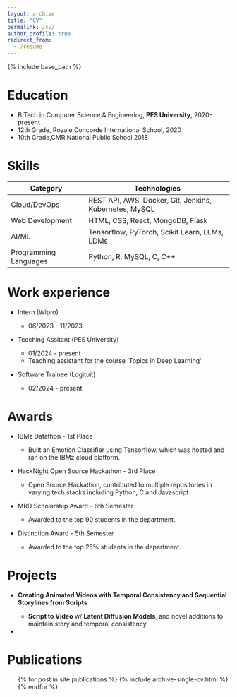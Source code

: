 ```yaml
---
layout: archive
title: "CV"
permalink: /cv/
author_profile: true
redirect_from:
  - /resume
---
```


{% include base_path %}

Education
======
* B.Tech in Computer Science & Engineering, **PES University**, 2020-present
* 12th Grade, Royale Concorde International School, 2020
* 10th Grade,CMR National Public School 2018

Skills
======
| Category             | Technologies                                  |
|----------------------|-----------------------------------------------|
| Cloud/DevOps        | REST API, AWS, Docker, Git, Jenkins, Kubernetes, MySQL |
| Web Development     | HTML, CSS, React, MongoDB, Flask             |
| AI/ML               | Tensorflow, PyTorch, Scikit Learn, LLMs, LDMs |
| Programming Languages | Python, R, MySQL, C, C++                      |



Work experience
======
* Intern (Wipro)
  * 06/2023 - 11/2023

* Teaching Assitant (PES University)
  * 01/2024 - present
  * Teaching assistant for the course 'Topics in Deep Learning'

* Software Trainee (Logituit)
  * 02/2024 - present

Awards
======
* IBMz Datathon - 1st Place
  * Built an Emotion Classifier using Tensorflow, which was hosted and ran on the IBMz cloud platform.

* HackNight Open Source Hackathon - 3rd Place
  * Open Source Hackathon, contributed to multiple repositories in varying tech stacks including Python, C and Javascript.
  
* MRD Scholarship Award - 6th Semester
  * Awarded to the top 90 students in the department.

* Distinction Award - 5th Semester
  * Awarded to the top 25% students in the department.

Projects
======
* **Creating Animated Videos with Temporal Consistency and Sequential Storylines from
Scripts**
  * **Script to Video** w/ **Latent Diffusion Models**, and novel additions to maintain story and
temporal consistency

* 
Publications
======
  <ul>{% for post in site.publications %}
    {% include archive-single-cv.html %}
  {% endfor %}</ul>
  
<!-- Talks -->
<!-- ====== -->
<!--   <ul>{% for post in site.talks %} -->
<!--     {% include archive-single-talk-cv.html %} -->
<!--   {% endfor %}</ul> -->
    
<!-- Service and leadership -->
<!-- ====== -->
<!-- * Currently signed in to 43 different slack teams -->
